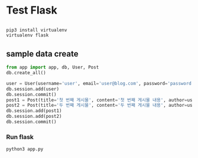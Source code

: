 # Test Flask
## 
```bash
pip3 install virtualenv 
virtualenv flask
```

## sample data create 
```python
from app import app, db, User, Post
db.create_all()

user = User(username='user', email='user@blog.com', password='password')
db.session.add(user)
db.session.commit()
post1 = Post(title='첫 번째 게시물', content='첫 번째 게시물 내용', author=user)
post2 = Post(title='두 번째 게시물', content='두 번째 게시물 내용', author=user)
db.session.add(post1)
db.session.add(post2)
db.session.commit()
```

### Run flask
```bash
python3 app.py
```